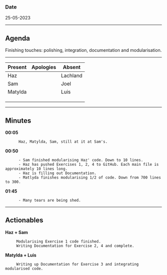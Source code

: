 ### Date 

25-05-2023
___
## Agenda
Finishing touches: polishing, integration, documentation and modularisation.
___

| Present  | Apologies | Absent |
| ------------- | ------------- | ------------- |
| Haz  |   |    Lachland |
| Sam  |    |  Joel |
| Matylda  |    |  Luis |
|   |    |    |
|  |    |   |
|  |   |   |

___

## Minutes

        
**00:05**  
          
          Haz, Matylda, Sam, still at it at Sam's.
          
**00:50**  
          
          - Sam finished modularising Haz' code. Down to 10 lines.
          - Haz has pushed Exercises 1, 2, 4 to GitHub. Each main file is approximately 10 lines long.
          - Haz is filling out Documentation.
          - Matlyda finishes modularising 1/2 of code. Down from 700 lines to 300.

**01:45**   

          - Many tears are being shed.
    
 
___
## Actionables

**Haz + Sam**  
          
         Modularising Exercise 1 code finished.
         Writing Documentation for Exercise 2, 4 and complete.
        
          
**Matylda + Luis**  
          
         Writing up Documentation for Exercise 3 and integrating modularised code.
          
        
